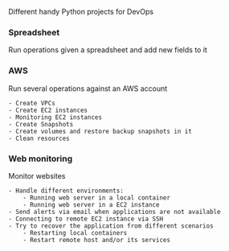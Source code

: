 Different handy Python projects for DevOps

### Spreadsheet
Run operations given a spreadsheet and add new fields to it

### AWS
Run several operations against an AWS account

    - Create VPCs
    - Create EC2 instances
    - Monitoring EC2 instances
    - Create Snapshots
    - Create volumes and restore backup snapshots in it
    - Clean resources

### Web monitoring
Monitor websites 

    - Handle different environments:
        - Running web server in a local container
        - Running web server in a EC2 instance 
    - Send alerts via email when applications are not available
    - Connecting to remote EC2 instance via SSH
    - Try to recover the application from different scenarios
        - Restarting local containers
        - Restart remote host and/or its services